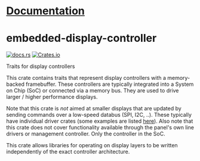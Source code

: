 # [Documentation](https://docs.rs/embedded-display-controller)

# embedded-display-controller

[![docs.rs](https://docs.rs/embedded-display-controller/badge.svg)](https://docs.rs/embedded-display-controller)
[![Crates.io](https://img.shields.io/crates/v/embedded-display-controller.svg)](https://crates.io/crates/embedded-display-controller)

Traits for display controllers

This crate contains traits that represent display controllers with a
memory-backed framebuffer. These controllers are typically integrated into a
System on Chip (SoC) or connected via a memory bus. They are used to drive
larger / higher performance displays.

Note that this crate is *not* aimed at smaller displays that are updated by
sending commands over a low-speed databus (SPI, I2C, ..). These typically
have individual driver crates (some examples are listed
[here](https://github.com/embedded-graphics/embedded-graphics#display-drivers)).
Also note that this crate does not cover functionality available through the
panel's own line drivers or management controller. Only the controller in the SoC.

This crate allows libraries for operating on display layers to be written
independently of the exact controller architecture.
